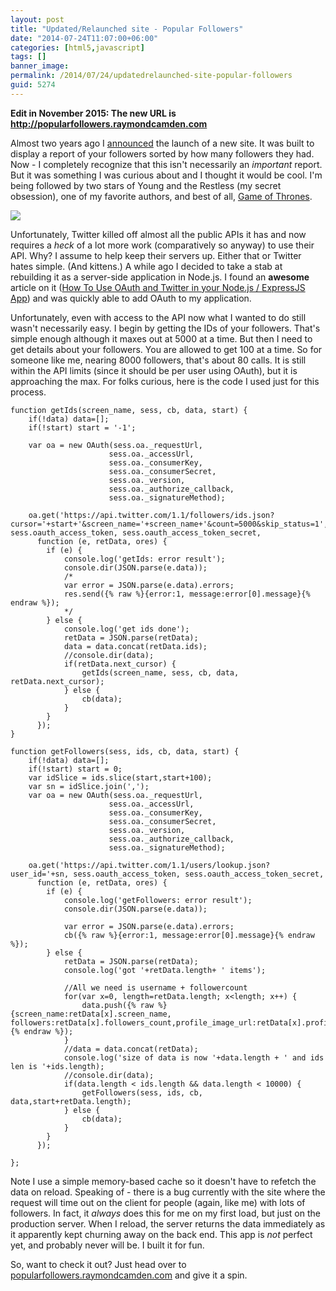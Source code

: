 ```yaml
---
layout: post
title: "Updated/Relaunched site - Popular Followers"
date: "2014-07-24T11:07:00+06:00"
categories: [html5,javascript]
tags: []
banner_image: 
permalink: /2014/07/24/updatedrelaunched-site-popular-followers
guid: 5274
---
```


<strong>Edit in November 2015: The new URL is <a href="http://popularfollowers.raymondcamden.com">http://popularfollowers.raymondcamden.com</a></strong>

<p>
Almost two years ago I <a href="http://www.raymondcamden.com/2012/8/20/New-site--PopularFollowerscom">announced</a> the launch of a new site. It was built to display a report of your followers sorted by how many followers they had. Now - I completely recognize that this isn't necessarily an <i>important</i> report. But it was something I was curious about and I thought it would be cool. I'm being followed by two stars of Young and the Restless (my secret obsession), one of my favorite authors, and best of all, <a href="https://twitter.com/GameOfThrones">Game of Thrones</a>.
</p>
<!--more-->
<p>
<img src="https://static.raymondcamden.com/images/Popular_Twitter_Followers.jpg" />
</p>

<p>
Unfortunately, Twitter killed off almost all the public APIs it has and now requires a <i>heck</i> of a lot more work (comparatively so anyway) to use their API. Why? I assume to help keep their servers up. Either that or Twitter hates simple. (And kittens.) A while ago I decided to take a stab at rebuilding it as a server-side application in Node.js. I found an <strong>awesome</strong> article on it (<a href="http://moonlitscript.com/post.cfm/how-to-use-oauth-and-twitter-in-your-node-js-expressjs-app/">How To Use OAuth and Twitter in your Node.js / ExpressJS App</a>) and was quickly able to add OAuth to my application.
</p>

<p>
Unfortunately, even with access to the API now what I wanted to do still wasn't necessarily easy. I begin by getting the IDs of your followers. That's simple enough although it maxes out at 5000 at a time. But then I need to get details about your followers. You are allowed to get 100 at a time. So for someone like me, nearing 8000 followers, that's about 80 calls. It is still within the API limits (since it should be per user using OAuth), but it is approaching the max. For folks curious, here is the code I used just for this process.
</p>

<pre><code class="language-javascript">function getIds(screen_name, sess, cb, data, start) {
	if(!data) data=[];
	if(!start) start = &#x27;-1&#x27;;

	var oa = new OAuth(sess.oa._requestUrl,
	                  sess.oa._accessUrl,
	                  sess.oa._consumerKey,
	                  sess.oa._consumerSecret,
	                  sess.oa._version,
	                  sess.oa._authorize_callback,
	                  sess.oa._signatureMethod);
	
	oa.get(&#x27;https:&#x2F;&#x2F;api.twitter.com&#x2F;1.1&#x2F;followers&#x2F;ids.json?cursor=&#x27;+start+&#x27;&amp;screen_name=&#x27;+screen_name+&#x27;&amp;count=5000&amp;skip_status=1&#x27;, sess.oauth_access_token, sess.oauth_access_token_secret,            
      function (e, retData, ores) {
		if (e) {
			console.log(&#x27;getIds: error result&#x27;);
			console.dir(JSON.parse(e.data));
			&#x2F;*
			var error = JSON.parse(e.data).errors;
			res.send({% raw %}{error:1, message:error[0].message}{% endraw %});
			*&#x2F;
		} else {
			console.log(&#x27;get ids done&#x27;);
			retData = JSON.parse(retData);
			data = data.concat(retData.ids);
			&#x2F;&#x2F;console.dir(data);
			if(retData.next_cursor) {
				getIds(screen_name, sess, cb, data, retData.next_cursor);	
			} else {
				cb(data);
			}
		}
      });
}

function getFollowers(sess, ids, cb, data, start) {
	if(!data) data=[];
	if(!start) start = 0;
	var idSlice = ids.slice(start,start+100);
	var sn = idSlice.join(&#x27;,&#x27;);
	var oa = new OAuth(sess.oa._requestUrl,
	                  sess.oa._accessUrl,
	                  sess.oa._consumerKey,
	                  sess.oa._consumerSecret,
	                  sess.oa._version,
	                  sess.oa._authorize_callback,
	                  sess.oa._signatureMethod);
	
	oa.get(&#x27;https:&#x2F;&#x2F;api.twitter.com&#x2F;1.1&#x2F;users&#x2F;lookup.json?user_id=&#x27;+sn, sess.oauth_access_token, sess.oauth_access_token_secret,             
      function (e, retData, ores) {
		if (e) {
			console.log(&#x27;getFollowers: error result&#x27;);
			console.dir(JSON.parse(e.data));
			
			var error = JSON.parse(e.data).errors;
			cb({% raw %}{error:1, message:error[0].message}{% endraw %});			
		} else {
			retData = JSON.parse(retData);
			console.log(&#x27;got &#x27;+retData.length+ &#x27; items&#x27;);
			
			&#x2F;&#x2F;All we need is username + followercount
			for(var x=0, length=retData.length; x&lt;length; x++) {
				data.push({% raw %}{screen_name:retData[x].screen_name, followers:retData[x].followers_count,profile_image_url:retData[x].profile_image_url}{% endraw %});
			}
			&#x2F;&#x2F;data = data.concat(retData);
			console.log(&#x27;size of data is now &#x27;+data.length + &#x27; and ids len is &#x27;+ids.length);
			&#x2F;&#x2F;console.dir(data);
			if(data.length &lt; ids.length &amp;&amp; data.length &lt; 10000) {
				getFollowers(sess, ids, cb, data,start+retData.length);	
			} else {
				cb(data);
			}
		}
      });
	
};</code></pre>

<p>
Note I use a simple memory-based cache so it doesn't have to refetch the data on reload. Speaking of - there is a bug currently with the site where the request will time out on the client for people (again, like me) with lots of followers. In fact, it <i>always</i> does this for me on my first load, but just on the production server. When I reload, the server returns the data immediately as it apparently kept churning away on the back end. This app is <i>not</i> perfect yet, and probably never will be. I built it for fun.
</p>

<p>
So, want to check it out? Just head over to <a href="http://popularfollowers.raymondcamden.com">popularfollowers.raymondcamden.com</a> and give it a spin.
</p>